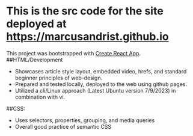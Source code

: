 # This is the src code for the site deployed at https://marcusandrist.github.io  
This project was bootstrapped with [Create React App](https://github.com/facebook/create-react-app).  
##HTML/Development
- Showcases article style layout, embedded video, hrefs, and standard beginner principles of web-design.  
- Prepared and tested locally, deployed to the web using github pages.  
- Utilized a cli/Linux approach (Latest Ubuntu version 7/9/2023) in combination with vi.

##CSS:
- Uses selectors, properties, grouping, and media queries
- Overall good practice of semantic CSS
